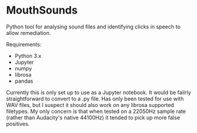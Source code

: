 # MouthSounds
Python tool for analysing sound files and identifying clicks in speech to allow remediation.

Requirements:
 - Python 3.x
 - Jupyter
 - numpy
 - librosa
 - pandas

Currently this is only set up to use as a Jupyter notebook. It would be failrly straightforward to convert to a .py file. Has only been tested for use with WAV files, but I suspect it should also work on any librosa supported filetypes. My only concern is that when tested on a 22050Hz sample rate (rather than Audacity's native 44100Hz) it tended to pick up more false positives.
